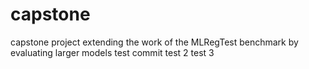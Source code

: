 # capstone
capstone project extending the work of the MLRegTest benchmark by evaluating larger models
test commit
test 2
test 3

